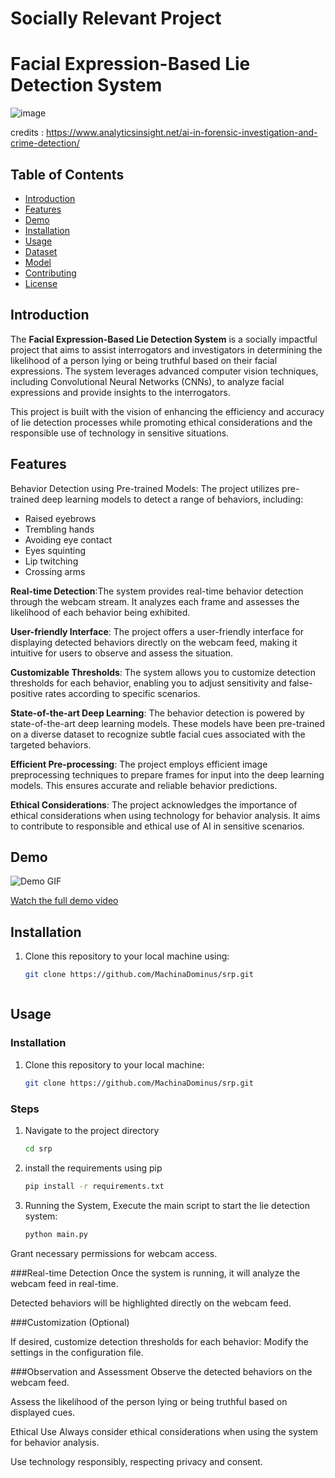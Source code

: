 # Socially Relevant Project

# Facial Expression-Based Lie Detection System


![image](https://github.com/MachinaDominus/srp/assets/141066776/a1c3676b-0b2d-4a3a-9f83-1f0786ad2f97)

credits : https://www.analyticsinsight.net/ai-in-forensic-investigation-and-crime-detection/

## Table of Contents

- [Introduction](#introduction)
- [Features](#features)
- [Demo](#demo)
- [Installation](#installation)
- [Usage](#usage)
- [Dataset](#dataset)
- [Model](#model)
- [Contributing](#contributing)
- [License](#license)

## Introduction

The **Facial Expression-Based Lie Detection System** is a socially impactful project that aims to assist interrogators and investigators in determining the likelihood of a person lying or being truthful based on their facial expressions. The system leverages advanced computer vision techniques, including Convolutional Neural Networks (CNNs), to analyze facial expressions and provide insights to the interrogators.

This project is built with the vision of enhancing the efficiency and accuracy of lie detection processes while promoting ethical considerations and the responsible use of technology in sensitive situations.

## Features

Behavior Detection using Pre-trained Models: The project utilizes pre-trained deep learning models to detect a range of behaviors, including:

- Raised eyebrows
- Trembling hands
- Avoiding eye contact
- Eyes squinting
- Lip twitching
- Crossing arms
  
**Real-time Detection**:The system provides real-time behavior detection through the webcam stream. It analyzes each frame and assesses the likelihood of each behavior being exhibited.

**User-friendly Interface**: The project offers a user-friendly interface for displaying detected behaviors directly on the webcam feed, making it intuitive for users to observe and assess the situation.

**Customizable Thresholds**: The system allows you to customize detection thresholds for each behavior, enabling you to adjust sensitivity and false-positive rates according to specific scenarios.

**State-of-the-art Deep Learning**: The behavior detection is powered by state-of-the-art deep learning models. These models have been pre-trained on a diverse dataset to recognize subtle facial cues associated with the targeted behaviors.

**Efficient Pre-processing**: The project employs efficient image preprocessing techniques to prepare frames for input into the deep learning models. This ensures accurate and reliable behavior predictions.

**Ethical Considerations**: The project acknowledges the importance of ethical considerations when using technology for behavior analysis. It aims to contribute to responsible and ethical use of AI in sensitive scenarios.



## Demo

![Demo GIF](demo.gif)

[Watch the full demo video](demo_video_link)

## Installation

1. Clone this repository to your local machine using:
   ```sh
   git clone https://github.com/MachinaDominus/srp.git



## Usage

### Installation

1. Clone this repository to your local machine:
   ```sh
   git clone https://github.com/MachinaDominus/srp.git

### Steps 
1. Navigate to the project directory
    ```sh
    cd srp
2. install the requirements using pip
    ```sh
    pip install -r requirements.txt

3. Running the System, Execute the main script to start the lie detection system:
    ```sh
    python main.py
Grant necessary permissions for webcam access.

###Real-time Detection
Once the system is running, it will analyze the webcam feed in real-time.

Detected behaviors will be highlighted directly on the webcam feed.

###Customization (Optional)

If desired, customize detection thresholds for each behavior:
Modify the settings in the configuration file.

###Observation and Assessment
Observe the detected behaviors on the webcam feed.

Assess the likelihood of the person lying or being truthful based on displayed cues.

Ethical Use
Always consider ethical considerations when using the system for behavior analysis.

Use technology responsibly, respecting privacy and consent.




